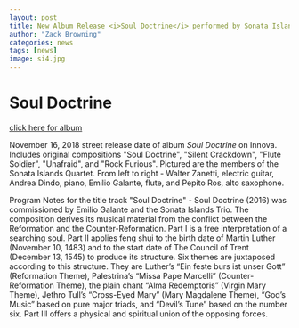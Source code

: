 ```yaml
---
layout: post
title: New Album Release <i>Soul Doctrine</i> performed by Sonata Islands!
author: "Zack Browning"
categories: news
tags: [news]
image: si4.jpg
---
```

# Soul Doctrine #

[click here for album](https://www.innova.mu/albums/zack-browning/soul-doctrine)

November 16, 2018 street release date of album *Soul Doctrine* on Innova. Includes original compositions "Soul Doctrine", "Silent Crackdown", "Flute Soldier", "Unafraid", and "Rock Furious".  Pictured are the members of the Sonata Islands Quartet.  From left to right - Walter Zanetti, electric guitar, Andrea Dindo, piano, Emilio Galante, flute, and Pepito Ros, alto saxophone.

Program Notes for the title track "Soul Doctrine" - 
Soul Doctrine (2016) was commissioned by Emilio Galante and the Sonata Islands Trio. The composition derives its musical material from the conflict between the Reformation and the Counter-Reformation. Part I is a free interpretation of a searching soul. Part II applies feng shui to the birth date of Martin Luther (November 10, 1483) and to the start date of The Council of Trent (December 13, 1545) to produce its structure. Six themes are juxtaposed according to this structure. They are Luther’s “Ein feste burs ist unser Gott” (Reformation Theme), Palestrina’s “Missa Pape Marcelli” (Counter-Reformation Theme), the plain chant “Alma Redemptoris” (Virgin Mary Theme), Jethro Tull’s “Cross-Eyed Mary” (Mary Magdalene Theme), “God’s Music” based on pure major triads, and “Devil’s Tune” based on the number six. Part III offers a physical and spiritual union of the opposing forces. 


